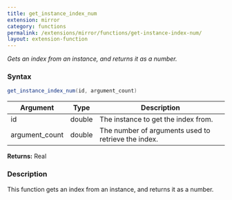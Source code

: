 ```yaml
---
title: get_instance_index_num
extension: mirror
category: functions
permalink: /extensions/mirror/functions/get-instance-index-num/
layout: extension-function
---
```


_Gets an index from an instance, and returns it as a number._

### Syntax ###
```cs
get_instance_index_num(id, argument_count)
```

| Argument | Type | Description |
| --- | --- | --- |
| id | double | The instance to get the index from. |
| argument_count | double | The number of arguments used to retrieve the index. |

**Returns:** Real

### Description

This function gets an index from an instance, and returns it as a number. 

